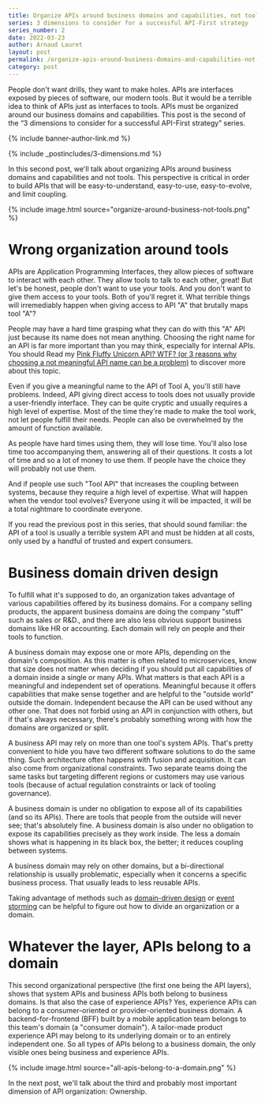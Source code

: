 ```yaml
---
title: Organize APIs around business domains and capabilities, not tools
series: 3 dimensions to consider for a successful API-First strategy
series_number: 2
date: 2022-03-23
author: Arnaud Lauret
layout: post
permalink: /organize-apis-around-business-domains-and-capabilities-not-tools/
category: post
---
```


People don't want drills, they want to make holes. APIs are interfaces exposed by pieces of software, our modern tools. But it would be a terrible idea to think of APIs just as interfaces to tools. APIs must be organized around our business domains and capabilities.
This post is the second of the “3 dimensions to consider for a successful API-First strategy” series.

<!--more-->

{% include banner-author-link.md %}

{% include _postincludes/3-dimensions.md %}

In this second post, we'll talk about organizing APIs around business domains and capabilities and not tools. This perspective is critical in order to build APIs that will be easy-to-understand, easy-to-use, easy-to-evolve, and limit coupling.

{% include image.html source="organize-around-business-not-tools.png" %}

# Wrong organization around tools

APIs are Application Programming Interfaces, they allow pieces of software to interact with each other. They allow tools to talk to each other, great! But let's be honest, people don't want to use your tools. And you don't want to give them access to your tools. Both of you'll regret it. What terrible things will irremediably happen when giving access to API "A" that brutally maps tool "A"? 

People may have a hard time grasping what they can do with this "A" API just because its name does not mean anything. Choosing the right name for an API is far more important than you may think, especially for internal APIs. You should Read my [Pink Fluffy Unicorn API? WTF? (or 3 reasons why choosing a not meaningful API name can be a problem)](/pink-fluffy-unicorn-api-wtf-or-3-reasons-why-choosing-a-not-meaningful-API-name-can-be-a-problem/) to discover more about this topic.

Even if you give a meaningful name to the API of Tool A, you'll still have problems. Indeed, API giving direct access to tools does not usually provide a user-friendly interface. They can be quite cryptic and usually requires a high level of expertise. Most of the time they're made to make the tool work, not let people fulfill their needs. People can also be overwhelmed by the amount of function available. 

As people have hard times using them, they will lose time. You'll also lose time too accompanying them, answering all of their questions. It costs a lot of time and so a lot of money to use them. If people have the choice they will probably not use them.

And if people use such "Tool API" that increases the coupling between systems, because they require a high level of expertise. What will happen when the vendor tool evolves? Everyone using it will be impacted, it will be a total nightmare to coordinate everyone. 

If you read the previous post in this series, that should sound familiar: the API of a tool is usually a terrible system API and must be hidden at all costs, only used by a handful of trusted and expert consumers.

# Business domain driven design

To fulfill what it's supposed to do, an organization takes advantage of various capabilities offered by its business domains. For a company selling products, the apparent business domains are doing the company "stuff" such as sales or R&D., and there are also less obvious support business domains like HR or accounting. Each domain will rely on people and their tools to function.

A business domain may expose one or more APIs, depending on the domain's composition. As this matter is often related to microservices, know that size does not matter when deciding if you should put all capabilities of a domain inside a single or many APIs. What matters is that each API is a meaningful and independent set of operations. Meaningful because it offers capabilities that make sense together and are helpful to the "outside world" outside the domain. Independent because the API can be used without any other one. That does not forbid using an API in conjunction with others, but if that's always necessary, there's probably something wrong with how the domains are organized or split.

A business API may rely on more than one tool's system APIs. That's pretty convenient to hide you have two different software solutions to do the same thing. Such architecture often happens with fusion and acquisition. It can also come from organizational constraints. Two separate teams doing the same tasks but targeting different regions or customers may use various tools (because of actual regulation constraints or lack of tooling governance).

A business domain is under no obligation to expose all of its capabilities (and so its APIs). There are tools that people from the outside will never see; that's absolutely fine. A business domain is also under no obligation to expose its capabilities precisely as they work inside. The less a domain shows what is happening in its black box, the better; it reduces coupling between systems.

A business domain may rely on other domains, but a bi-directional relationship is usually problematic, especially when it concerns a specific business process. That usually leads to less reusable APIs.

Taking advantage of methods such as [domain-driven design](https://en.wikipedia.org/wiki/Domain-driven_design) or [event storming](https://en.wikipedia.org/wiki/Event_storming) can be helpful to figure out how to divide an organization or a domain.

# Whatever the layer, APIs belong to a domain

This second organizational perspective (the first one being the API layers), shows that system APIs and business APIs both belong to business domains. Is that also the case of experience APIs? Yes, experience APIs can belong to a consumer-oriented or provider-oriented business domain.
A backend-for-frontend (BFF) built by a mobile application team belongs to this team's domain (a "consumer domain"). A tailor-made product experience API may belong to its underlying domain or to an entirely independent one.
So all types of APIs belong to a business domain, the only visible ones being business and experience APIs.

{% include image.html source="all-apis-belong-to-a-domain.png" %}

In the next post, we'll talk about the third and probably most important dimension of API organization: Ownership.
